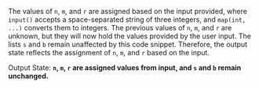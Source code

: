The values of `n`, `m`, and `r` are assigned based on the input provided, where `input()` accepts a space-separated string of three integers, and `map(int, ...)` converts them to integers. The previous values of `n`, `m`, and `r` are unknown, but they will now hold the values provided by the user input. The lists `s` and `b` remain unaffected by this code snippet. Therefore, the output state reflects the assignment of `n`, `m`, and `r` based on the input.

Output State: **`n`, `m`, `r` are assigned values from input, and `s` and `b` remain unchanged.**